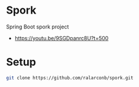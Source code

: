 # Spork
Spring Boot spork project
- https://youtu.be/9SGDpanrc8U?t=500
# Setup
```sh
git clone https://github.com/ralarconb/spork.git
```